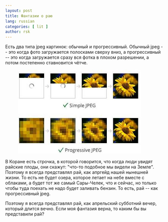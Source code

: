 ```yaml
---
layout: post
title: Фантазии о раю
lang: russian
categories: [ lit ]
author: rsk
---
```


Есть два типа jpeg картинок: обычный и прогрессивный. Обычный jpeg -- это когда фото загружается полосками сверху вниз, а прогрессивный -- это когда загружается сразу вся фотка в плохом разрешении, а потом постепенно ставновится чётче.

<figure class="text-center">
<img src="/assets/img/jpeg/heaven.jpg"> 
</figure>

В Коране есть строчка, в которой говорится, что когда люди увидят райские плоды, они скажут: "что-то подобное мы видели на Земле". Поэтому я всегда представлял рай, как апргейд нашей нынешней жизни. То есть не будет озера, которое летает на небе вместе с облаками, а будет тот же самый Сары-Челек, что и сейчас, но только чтобы туда поехать не надо будет заливать бензин. То есть, рай -- как прогрессивный jpeg.


Поэтому я всегда представлял рай, как апрельский субботний вечер, который длится вечно. Если моя фантазия верна, то каким бы вы представили рай?

